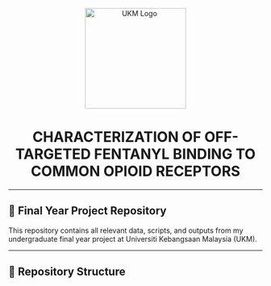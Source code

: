 <p align="center">
  <img src="https://www.ukm.my/portal/wp-content/uploads/2021/12/Logo-UKM-Color.png" alt="UKM Logo" width="200"/>
</p>

<h1 align="center">CHARACTERIZATION OF OFF-TARGETED FENTANYL BINDING TO COMMON OPIOID RECEPTORS</h1>

---

## 🧬 Final Year Project Repository

This repository contains all relevant data, scripts, and outputs from my undergraduate final year project at Universiti Kebangsaan Malaysia (UKM).

---

## 📁 Repository Structure
